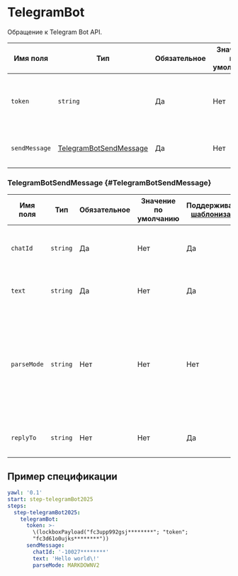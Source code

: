 # TelegramBot

Обращение к Telegram Bot API.

Имя поля | Тип | Обязательное | Значение по умолчанию | Поддерживается [шаблонизация](../../templating.md) | Описание
--- | --- |--- | --- | --- | ---
`token`| `string` | Да | Нет | Да | Токен бота. Подробнее см. [документацию Telegram Bot Features](https://core.telegram.org/bots/features#creating-a-new-bot).
`sendMessage`| [TelegramBotSendMessage](#TelegramBotSendMessage) | Да | Нет | Нет | Описание действия отправки сообщения.

### TelegramBotSendMessage {#TelegramBotSendMessage}

Имя поля | Тип | Обязательное | Значение по умолчанию | Поддерживается [шаблонизация](../../templating.md) | Описание
--- | --- |--- | --- | --- | ---
`chatId`| `string` | Да | Нет | Да | Идентификатор чата или имя канала в формате `@channelusername`.
`text`| `string` | Да | Нет | Да | Текст сообщения, который нужно отправить.
`parseMode`| `string` | Нет | Нет | Нет | Режим форматирования сообщения. Доступные режимы: `UNSPECIFIED`, `MARKDOWN`, `MARKDOWNV2` и `HTML`. Подробнее см. [документацию Telegram Bot API](https://core.telegram.org/bots/api#formatting-options).
`replyTo`| `string` | Нет | Нет | Да | Идентификатор сообщения, на которое нужно ответить.

## Пример спецификации

```yaml
yawl: '0.1'
start: step-telegramBot2025
steps:
  step-telegramBot2025:
    telegramBot:
      token: >-
        \(lockboxPayload("fc3upp992gsj********"; "token";
        "fc3d61o0ujks********"))
      sendMessage:
        chatId: '-10027********'
        text: 'Hello world\!'
        parseMode: MARKDOWNV2
```
